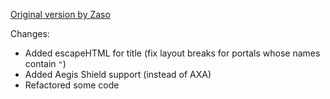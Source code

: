 [Original version by Zaso](https://www.giacintogarcea.com/ingress/iitc/pocket-portal-details-by-zaso.user.js)

Changes:
- Added escapeHTML for title (fix layout breaks for portals whose names contain `"`)
- Added Aegis Shield support (instead of AXA)
- Refactored some code